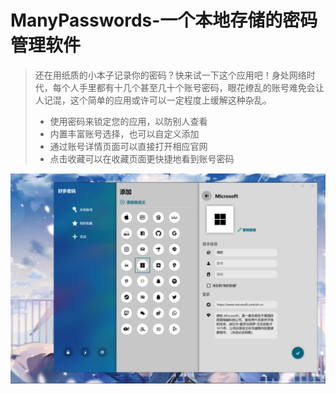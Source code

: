 # ManyPasswords-一个本地存储的密码管理软件

> 还在用纸质的小本子记录你的密码？快来试一下这个应用吧！身处网络时代，每个人手里都有十几个甚至几十个账号密码，眼花缭乱的账号难免会让人记混，这个简单的应用或许可以一定程度上缓解这种杂乱。
> * 使用密码来锁定您的应用，以防别人查看
> * 内置丰富账号选择，也可以自定义添加 
> * 通过账号详情页面可以直接打开相应官网 
> * 点击收藏可以在收藏页面更快捷地看到账号密码

![截图](/ManyPasswords/Assets/screenshot.jpg)
